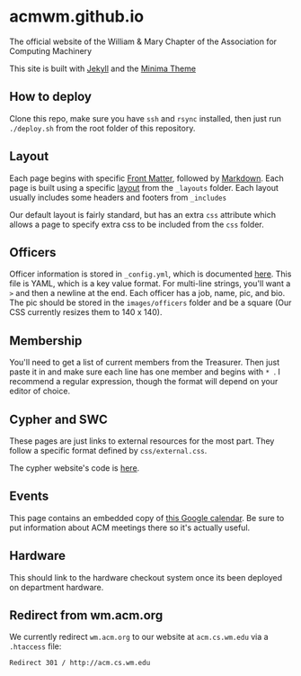# acmwm.github.io

The official website of the William & Mary Chapter of the Association for Computing Machinery

This site is built with [Jekyll](https://jekyllrb.com/docs/) and the [Minima Theme](https://github.com/jekyll/minima)

## How to deploy
Clone this repo, make sure you have `ssh` and `rsync` installed, then just run `./deploy.sh` 
from the root folder of this repository.

## Layout

Each page begins with specific [Front Matter](https://jekyllrb.com/docs/front-matter/), followed by [Markdown](https://guides.github.com/features/mastering-markdown/).
Each page is built using a specific [layout](https://jekyllrb.com/docs/layouts/) from the `_layouts` folder.
Each layout usually includes some headers and footers from `_includes`

Our default layout is fairly standard, but has an extra `css` attribute which allows a page to specify extra css to be included
from the `css` folder.

## Officers

Officer information is stored in `_config.yml`, which is documented [here](https://jekyllrb.com/docs/configuration/).
This file is YAML, which is a key value format. 
For multi-line strings, you'll want a `>` and then a newline at the end.
Each officer has a job, name, pic, and bio. The pic should be stored in the `images/officers` folder and be a square 
(Our CSS currently resizes them to 140 x 140).

## Membership
You'll need to get a list of current members from the Treasurer. Then just paste it in and make sure each line has one member and
begins with `* `. I recommend a regular expression, though the format will depend on your editor of choice.

## Cypher and SWC
These pages are just links to external resources for the most part. They follow a specific format defined by `css/external.css`.

The cypher website's code is [here](https://github.com/ACMWM/cypher).

## Events
This page contains an embedded copy of [this Google calendar](https://calendar.google.com/calendar?cid=ZW1haWwud20uZWR1X2ExcjJtMDRnN2tlbTFvYWh2aHRnMWpjanFvQGdyb3VwLmNhbGVuZGFyLmdvb2dsZS5jb20). 
Be sure to put information about ACM meetings there so it's actually useful.

## Hardware

This should link to the hardware checkout system once its been deployed on department hardware.

## Redirect from wm.acm.org
We currently redirect `wm.acm.org` to our website at `acm.cs.wm.edu` via a `.htaccess` file:
```
Redirect 301 / http://acm.cs.wm.edu
```
